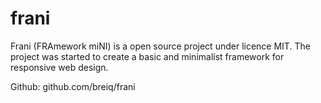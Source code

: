 # frani

Frani (FRAmework miNI) is a open source project under licence MIT. The project was started to create a basic and minimalist framework for responsive web design.

Github: github.com/breiq/frani